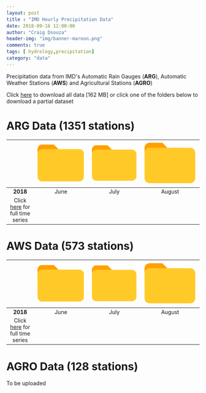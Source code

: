 ```yaml
---
layout: post
title : "IMD Hourly Precipitation Data"
date: 2018-09-16 12:00:00
author: "Craig Dsouza"
header-img: "img/banner-maroon.png"
comments: true
tags: [ hydrology,precipitation]
category: "data"
---
```


Precipitation data from IMD's Automatic Rain Gauges (**ARG**), Automatic Weather Stations (**AWS**) and Agricultural Stations (**AGRO**)

Click [here](http://bit.ly/IMDHourly) to download all data [162 MB] or click one of the folders below to download a partial dataset

# ARG Data (1351 stations)

|   | [![Folder Icon](/img/folder-icons8.png)](http://bit.ly/IMDHourlyARG2018_6) | [![Folder Icon](/img/folder-icons8.png)](http://bit.ly/IMDHourlyARG2018_7) | [![Folder Icon](/img/folder-icons8.png)](http://bit.ly/IMDHourlyARG2018_8) |
|:--:|:--:|:--:|:--:|
| **2018** | June | July | August |
| Click [here](http://bit.ly/IMDHourlyARG) for full time series|

# AWS Data (573 stations)

|   | [![Folder Icon](/img/folder-icons8.png)](http://bit.ly/IMDHourlyAWS2018_6) | [![Folder Icon](/img/folder-icons8.png)](http://bit.ly/IMDHourlyAWS2018_7) | [![Folder Icon](/img/folder-icons8.png)](http://bit.ly/IMDHourlyAWS2018_8) |
|:--:|:--:|:--:|:--:|
| **2018** | June | July | August |
| Click [here](http://bit.ly/IMDHourlyAWS) for full time series |


# AGRO Data (128 stations)
To be uploaded

